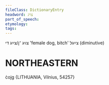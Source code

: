 ```yaml
---
fileClass: DictionaryEntry
headword: צויג
part_of_speech: 
etymology: 
tags: 
---
```

צויג
־ן/צײַג
די
'female dog, bitch'
צײַגל
(diminutive)

NORTHEASTERN
==============

c̀ojg {LITHUANIA, Vilnius, 54257}

